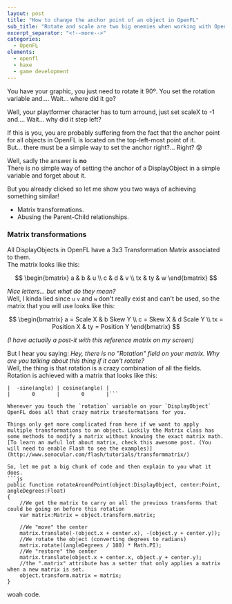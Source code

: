 ```yaml
---
layout: post
title: "How to change the anchor point of an object in OpenFL"
sub_title: "Rotate and scale are two big enemies when working with OpenFL"
excerpt_separator: "<!--more-->"
categories:
  - OpenFL
elements:
  - openfl
  - haxe
  - game development
---
```

You have your graphic, you just need to rotate it 90º. You set the rotation variable and.... Wait... where did it go?

Well, your playtformer character has to turn arround, just set scaleX to -1 and.... Wait... why did it step left?

If this is you, you are probably suffering from the fact that the anchor point for all objects in OpenFL is located on the top-left-most point of it.  
But... there must be a simple way to set the anchor right?... Right? 😰

<!--more-->

Well, sadly the answer is **no**  
There is no simple way of setting the anchor of a DisplayObject in a simple variable and forget about it.

But you already clicked so let me show you two ways of achieving something similar!
* Matrix transformations.
* Abusing the Parent-Child relationships.

### Matrix transformations
All DisplayObjects in OpenFL have a 3x3 Transformation Matrix associated to them.  
The matrix looks like this:  

$$ \begin{bmatrix}
a & b & u \\
c & d & v \\
tx & ty & w 
\end{bmatrix}  $$

*Nice letters... but what do they mean?*  
Well, I kinda lied since `u` `v` and `w` don't really exist and can't be used, so the matrix that you will use looks like this:

$$ \begin{bmatrix}
a = Scale X & b Skew Y \\
c = Skew X & d Scale Y \\
tx = Position X & ty = Position Y 
\end{bmatrix}  $$

*(I have actually a post-it with this reference matrix on my screen)*

But I hear you saying: *Hey, there is no "Rotation" field on your matrix. Why are you talking about this thing if it can't rotate?*  
Well, the thing is that rotation is a crazy combination of all the fields. Rotation is achieved with a matrix that looks like this:

```| cosine(angle) |  sine(angle)  |
|  -sine(angle) | cosine(angle) |
|       0       |       0       |```

Whenever you touch the `rotation` variable on your `DisplayObject` OpenFL does all that crazy matrix transformations for you.

Things only get more complicated from here if we want to apply multiple transformations to an object. Luckily the Matrix class has some methods to modify a matrix without knowing the exact matrix math.  
[To learn an awful lot about matrix, check this awesome post. (You will need to enable Flash to see the examples)](http://www.senocular.com/flash/tutorials/transformmatrix/)   

So, let me put a big chunk of code and then explain to you what it does.
```js
public function rotateAroundPoint(object:DisplayObject, center:Point, angleDegrees:Float)
{
    //We get the matrix to carry on all the previous transforms that could be going on before this rotation
    var matrix:Matrix = object.transform.matrix; 

    //We "move" the center
    matrix.translate(-(object.x + center.x), -(object.y + center.y));
    //We rotate the object (converting degrees to radians)
    matrix.rotate((angleDegrees / 180) * Math.PI);
    //We "restore" the center
    matrix.translate(object.x + center.x, object.y + center.y);
    //the ".matrix" attribute has a setter that only applies a matrix when a new matrix is set.
    object.transform.matrix = matrix;
}
```



woah code.


